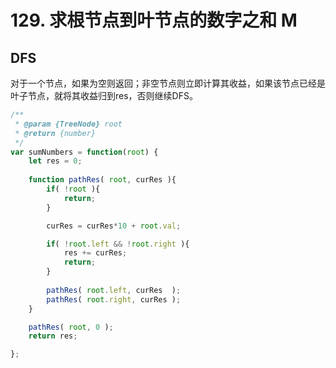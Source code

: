 # 129. 求根节点到叶节点的数字之和 M

## DFS

​	对于一个节点，如果为空则返回；非空节点则立即计算其收益，如果该节点已经是叶子节点，就将其收益归到res，否则继续DFS。

```js
/**
 * @param {TreeNode} root
 * @return {number}
 */
var sumNumbers = function(root) {
    let res = 0;
    
    function pathRes( root, curRes ){
        if( !root ){
            return;
        }

        curRes = curRes*10 + root.val;

        if( !root.left && !root.right ){
            res += curRes;
            return;
        }
        
        pathRes( root.left, curRes  );
        pathRes( root.right, curRes );
    }

    pathRes( root, 0 );
    return res;

};
```

